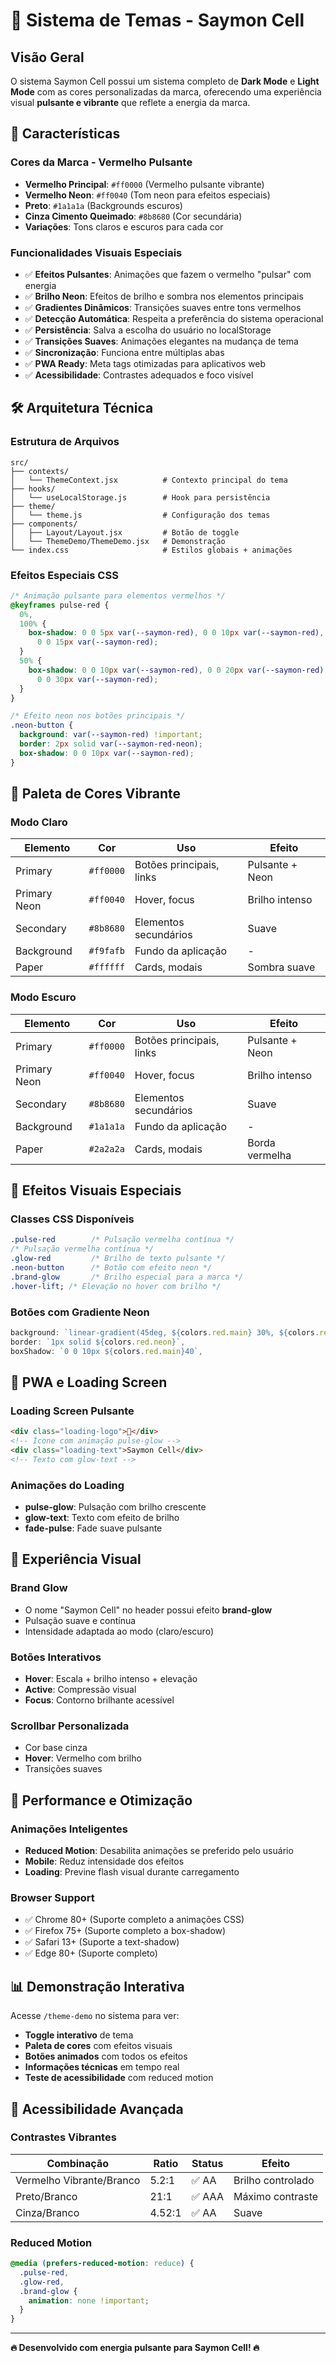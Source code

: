 # 🎨 Sistema de Temas - Saymon Cell

## Visão Geral

O sistema Saymon Cell possui um sistema completo de **Dark Mode** e **Light Mode** com as cores personalizadas da marca, oferecendo uma experiência visual **pulsante e vibrante** que reflete a energia da marca.

## 🎯 Características

### Cores da Marca - Vermelho Pulsante

- **Vermelho Principal**: `#ff0000` (Vermelho pulsante vibrante)
- **Vermelho Neon**: `#ff0040` (Tom neon para efeitos especiais)
- **Preto**: `#1a1a1a` (Backgrounds escuros)
- **Cinza Cimento Queimado**: `#8b8680` (Cor secundária)
- **Variações**: Tons claros e escuros para cada cor

### Funcionalidades Visuais Especiais

- ✅ **Efeitos Pulsantes**: Animações que fazem o vermelho "pulsar" com energia
- ✅ **Brilho Neon**: Efeitos de brilho e sombra nos elementos principais
- ✅ **Gradientes Dinâmicos**: Transições suaves entre tons vermelhos
- ✅ **Detecção Automática**: Respeita a preferência do sistema operacional
- ✅ **Persistência**: Salva a escolha do usuário no localStorage
- ✅ **Transições Suaves**: Animações elegantes na mudança de tema
- ✅ **Sincronização**: Funciona entre múltiplas abas
- ✅ **PWA Ready**: Meta tags otimizadas para aplicativos web
- ✅ **Acessibilidade**: Contrastes adequados e foco visível

## 🛠️ Arquitetura Técnica

### Estrutura de Arquivos

```
src/
├── contexts/
│   └── ThemeContext.jsx          # Contexto principal do tema
├── hooks/
│   └── useLocalStorage.js        # Hook para persistência
├── theme/
│   └── theme.js                  # Configuração dos temas
├── components/
│   ├── Layout/Layout.jsx         # Botão de toggle
│   └── ThemeDemo/ThemeDemo.jsx   # Demonstração
└── index.css                     # Estilos globais + animações
```

### Efeitos Especiais CSS

```css
/* Animação pulsante para elementos vermelhos */
@keyframes pulse-red {
  0%,
  100% {
    box-shadow: 0 0 5px var(--saymon-red), 0 0 10px var(--saymon-red),
      0 0 15px var(--saymon-red);
  }
  50% {
    box-shadow: 0 0 10px var(--saymon-red), 0 0 20px var(--saymon-red),
      0 0 30px var(--saymon-red);
  }
}

/* Efeito neon nos botões principais */
.neon-button {
  background: var(--saymon-red) !important;
  border: 2px solid var(--saymon-red-neon);
  box-shadow: 0 0 10px var(--saymon-red);
}
```

## 🎨 Paleta de Cores Vibrante

### Modo Claro

| Elemento     | Cor       | Uso                      | Efeito          |
| ------------ | --------- | ------------------------ | --------------- |
| Primary      | `#ff0000` | Botões principais, links | Pulsante + Neon |
| Primary Neon | `#ff0040` | Hover, focus             | Brilho intenso  |
| Secondary    | `#8b8680` | Elementos secundários    | Suave           |
| Background   | `#f9fafb` | Fundo da aplicação       | -               |
| Paper        | `#ffffff` | Cards, modais            | Sombra suave    |

### Modo Escuro

| Elemento     | Cor       | Uso                      | Efeito          |
| ------------ | --------- | ------------------------ | --------------- |
| Primary      | `#ff0000` | Botões principais, links | Pulsante + Neon |
| Primary Neon | `#ff0040` | Hover, focus             | Brilho intenso  |
| Secondary    | `#8b8680` | Elementos secundários    | Suave           |
| Background   | `#1a1a1a` | Fundo da aplicação       | -               |
| Paper        | `#2a2a2a` | Cards, modais            | Borda vermelha  |

## 🔧 Efeitos Visuais Especiais

### Classes CSS Disponíveis

```css
.pulse-red        /* Pulsação vermelha contínua */
/* Pulsação vermelha contínua */
.glow-red         /* Brilho de texto pulsante */
.neon-button      /* Botão com efeito neon */
.brand-glow       /* Brilho especial para a marca */
.hover-lift; /* Elevação no hover com brilho */
```

### Botões com Gradiente Neon

```javascript
background: `linear-gradient(45deg, ${colors.red.main} 30%, ${colors.red.neon} 90%)`,
border: `1px solid ${colors.red.neon}`,
boxShadow: `0 0 10px ${colors.red.main}40`,
```

## 📱 PWA e Loading Screen

### Loading Screen Pulsante

```html
<div class="loading-logo">📱</div>
<!-- Ícone com animação pulse-glow -->
<div class="loading-text">Saymon Cell</div>
<!-- Texto com glow-text -->
```

### Animações do Loading

- **pulse-glow**: Pulsação com brilho crescente
- **glow-text**: Texto com efeito de brilho
- **fade-pulse**: Fade suave pulsante

## 🌟 Experiência Visual

### Brand Glow

- O nome "Saymon Cell" no header possui efeito **brand-glow**
- Pulsação suave e contínua
- Intensidade adaptada ao modo (claro/escuro)

### Botões Interativos

- **Hover**: Escala + brilho intenso + elevação
- **Active**: Compressão visual
- **Focus**: Contorno brilhante acessível

### Scrollbar Personalizada

- Cor base cinza
- **Hover**: Vermelho com brilho
- Transições suaves

## 🚀 Performance e Otimização

### Animações Inteligentes

- **Reduced Motion**: Desabilita animações se preferido pelo usuário
- **Mobile**: Reduz intensidade dos efeitos
- **Loading**: Previne flash visual durante carregamento

### Browser Support

- ✅ Chrome 80+ (Suporte completo a animações CSS)
- ✅ Firefox 75+ (Suporte completo a box-shadow)
- ✅ Safari 13+ (Suporte a text-shadow)
- ✅ Edge 80+ (Suporte completo)

## 📊 Demonstração Interativa

Acesse `/theme-demo` no sistema para ver:

- **Toggle interativo** de tema
- **Paleta de cores** com efeitos visuais
- **Botões animados** com todos os efeitos
- **Informações técnicas** em tempo real
- **Teste de acessibilidade** com reduced motion

## 🎯 Acessibilidade Avançada

### Contrastes Vibrantes

| Combinação               | Ratio  | Status | Efeito            |
| ------------------------ | ------ | ------ | ----------------- |
| Vermelho Vibrante/Branco | 5.2:1  | ✅ AA  | Brilho controlado |
| Preto/Branco             | 21:1   | ✅ AAA | Máximo contraste  |
| Cinza/Branco             | 4.52:1 | ✅ AA  | Suave             |

### Reduced Motion

```css
@media (prefers-reduced-motion: reduce) {
  .pulse-red,
  .glow-red,
  .brand-glow {
    animation: none !important;
  }
}
```

---

**🔥 Desenvolvido com energia pulsante para Saymon Cell! 🔥**
